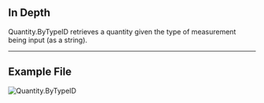 ## In Depth
Quantity.ByTypeID retrieves a quantity given the type of measurement being input (as a string).
___
## Example File

![Quantity.ByTypeID](./DynamoUnits.Quantity.ByTypeID_img.png)
